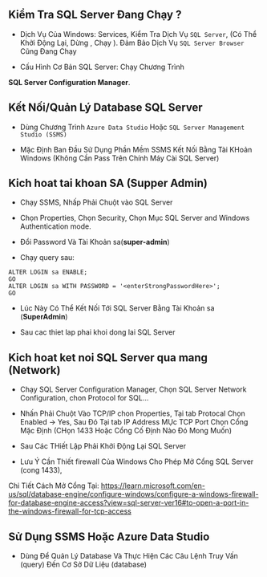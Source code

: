 

## Kiểm Tra SQL Server Đang Chạy ?

- Dịch Vụ Của Windows: Services, Kiểm Tra Dịch Vụ ```SQL Server```, (Có Thể Khởi Động Lại, Dừng , Chạy ). Đảm Bảo Dịch Vụ ```SQL Server Browser``` Cũng Đang Chạy

- Cấu Hình Cơ Bản SQL Server: Chạy Chương Trình 

**SQL Server Configuration Manager**.

## Kết Nối/Quản Lý Database SQL Server

- Dùng Chương Trình ```Azure Data Studio``` Hoặc ```SQL Server Management Studio (SSMS)```


- Mặc Định Ban Đầu Sử Dụng Phần Mềm SSMS Kết Nối Bằng Tài KHoản Windows (Không Cần Pass Trên Chính Máy Cài SQL Server)


## Kich hoat tai khoan SA (Supper Admin)

- Chạy SSMS, Nhấp Phải Chuột vào SQL Server 

- Chọn Properties, Chọn Security, Chọn Mục SQL Server and 
Windows Authentication mode.

- Đổi Password Và Tài Khoản sa(**super-admin**)

- Chạy query sau:

```
ALTER LOGIN sa ENABLE;
GO
ALTER LOGIN sa WITH PASSWORD = '<enterStrongPasswordHere>';
GO
```
- Lúc Này Có Thể Kết Nối Tới SQL Server Bằng Tài Khoản sa 
(**SuperAdmin**)

- Sau cac thiet lap phai khoi dong lai SQL Server
## Kich hoat ket noi SQL Server qua mang (Network)

- Chạy SQL Server Configuration Manager, Chọn SQL Server Network Configuration, chon Protocol for SQL...

- Nhấn Phải Chuột Vào TCP/IP chon Properties, Tại tab Protocal Chọn Enabled -> Yes, Sau Đó Tại tab IP Address MỤc TCP Port Chọn Cổng Mặc Định (CHọn 1433 Hoặc Cổng Cố Định Nào Đó Mong Muốn)


- Sau Các THiết Lập Phải Khởi Động Lại SQL Server

- Lưu Ý Cần Thiết firewall Của Windows Cho Phép Mở Cổng SQL Server (cong 1433), 

Chi Tiết Cách Mở Cổng Tại: https://learn.microsoft.com/en-us/sql/database-engine/configure-windows/configure-a-windows-firewall-for-database-engine-access?view=sql-server-ver16#to-open-a-port-in-the-windows-firewall-for-tcp-access

## Sử Dụng SSMS Hoặc Azure Data Studio

- Dùng Để Quản Lý Database Và Thực Hiện Các Câu Lệnh Truy Vấn (query) Đến Cơ Sở Dữ Liệu (database) 
